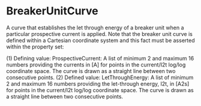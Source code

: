 BreakerUnitCurve
================

A curve that establishes the let through energy of a breaker unit when a particular prospective current is applied. Note that the breaker unit curve is defined within a Cartesian coordinate system and this fact must be asserted within the property set:

(1) Defining value: ProspectiveCurrent: A list of minimum 2 and maximum 16 numbers providing the currents in [A] for points in the current/I2t log/log coordinate space. The curve is drawn as a straight line between two consecutive points.
(2) Defined value: LetThroughEnergy: A list of minimum 2 and maximum 16 numbers providing the let-through energy, I2t, in [A2s] for points in the current/I2t log/log coordinate space. The curve is drawn as a straight line between two consecutive points.
